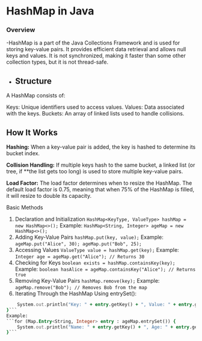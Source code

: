 

# HashMap in Java
### Overview
-HashMap is a part of the Java Collections Framework and is used for storing key-value pairs. It provides efficient data retrieval and allows null keys and values. It is not synchronized, making it faster than some other collection types, but it is not thread-safe.

- ## Structure
A HashMap consists of:

Keys: Unique identifiers used to access values.
Values: Data associated with the keys.
Buckets: An array of linked lists used to handle collisions.

## How It Works
**Hashing:** When a key-value pair is added, the key is hashed to determine its bucket index.

**Collision Handling:** If multiple keys hash to the same bucket, a linked list (or tree, if **the list gets too long) is used to store multiple key-value pairs.

**Load Factor:** The load factor determines when to resize the HashMap. The default load factor is 0.75, meaning that when 75% of the HashMap is filled, it will resize to double its capacity.

Basic Methods
1. Declaration and Initialization
```HashMap<KeyType, ValueType> hashMap = new HashMap<>();```
Example:
```HashMap<String, Integer> ageMap = new HashMap<>();```
2. Adding Key-Value Pairs
```hashMap.put(key, value);```
Example:
```ageMap.put("Alice", 30); ageMap.put("Bob", 25);```
3. Accessing Values
```ValueType value = hashMap.get(key);```
Example:
```Integer age = ageMap.get("Alice"); // Returns 30```
4. Checking for Keys
```boolean exists = hashMap.containsKey(key);```
Example:
```boolean hasAlice = ageMap.containsKey("Alice"); // Returns true```
5. Removing Key-Value Pairs
```hashMap.remove(key);```
Example:
```ageMap.remove("Bob"); // Removes Bob from the map```
6. Iterating Through the HashMap
Using entrySet():

```for (Map.Entry<KeyType, ValueType> entry : hashMap.entrySet()) {
    System.out.println("Key: " + entry.getKey() + ", Value: " + entry.getValue());
}```
Example:
```for (Map.Entry<String, Integer> entry : ageMap.entrySet()) {
    System.out.println("Name: " + entry.getKey() + ", Age: " + entry.getValue());
}```
